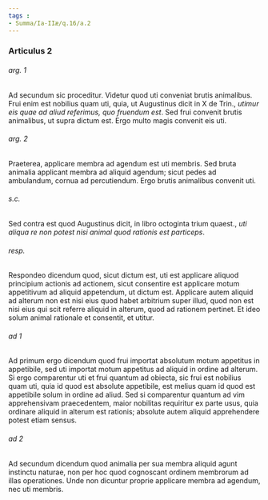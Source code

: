 ```yaml
---
tags : 
- Summa/Ia-IIæ/q.16/a.2
---
```


### Articulus 2

###### arg. 1
Ad secundum sic proceditur. Videtur quod uti conveniat brutis animalibus. Frui enim est nobilius quam uti, quia, ut Augustinus dicit in X de Trin., *utimur eis quae ad aliud referimus, quo fruendum est*. Sed frui convenit brutis animalibus, ut supra dictum est. Ergo multo magis convenit eis uti.

###### arg. 2
Praeterea, applicare membra ad agendum est uti membris. Sed bruta animalia applicant membra ad aliquid agendum; sicut pedes ad ambulandum, cornua ad percutiendum. Ergo brutis animalibus convenit uti.

###### s.c.
Sed contra est quod Augustinus dicit, in libro octoginta trium quaest., *uti aliqua re non potest nisi animal quod rationis est particeps*.

###### resp.
Respondeo dicendum quod, sicut dictum est, uti est applicare aliquod principium actionis ad actionem, sicut consentire est applicare motum appetitivum ad aliquid appetendum, ut dictum est. Applicare autem aliquid ad alterum non est nisi eius quod habet arbitrium super illud, quod non est nisi eius qui scit referre aliquid in alterum, quod ad rationem pertinet. Et ideo solum animal rationale et consentit, et utitur.

###### ad 1
Ad primum ergo dicendum quod frui importat absolutum motum appetitus in appetibile, sed uti importat motum appetitus ad aliquid in ordine ad alterum. Si ergo comparentur uti et frui quantum ad obiecta, sic frui est nobilius quam uti, quia id quod est absolute appetibile, est melius quam id quod est appetibile solum in ordine ad aliud. Sed si comparentur quantum ad vim apprehensivam praecedentem, maior nobilitas requiritur ex parte usus, quia ordinare aliquid in alterum est rationis; absolute autem aliquid apprehendere potest etiam sensus.

###### ad 2
Ad secundum dicendum quod animalia per sua membra aliquid agunt instinctu naturae, non per hoc quod cognoscant ordinem membrorum ad illas operationes. Unde non dicuntur proprie applicare membra ad agendum, nec uti membris.

